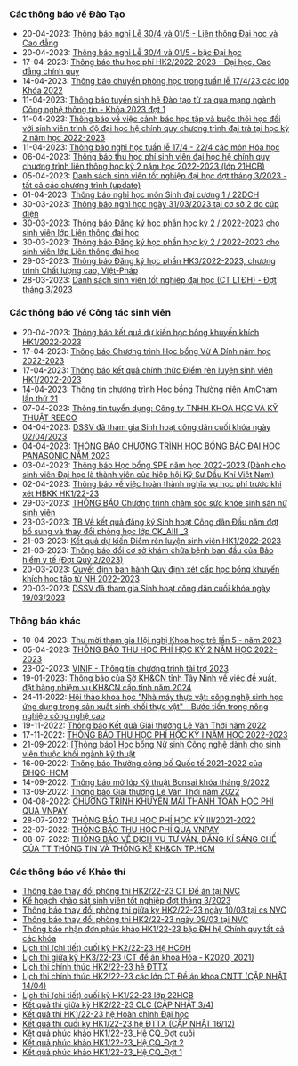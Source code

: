 ### Các thông báo về Đào Tạo
 - 20-04-2023: [Thông báo nghỉ Lễ 30/4 và 01/5 - Liên thông Đại học và Cao đẳng](https://www.hcmus.edu.vn/component/content/article/197-phong-dao-tao/thong-bao-lien-thong-dai-hoc/thong-bao-khac_lt/4967-thong-bao-nghi-le-30-4-va-01-5-lien-thong-dai-hoc-va-cao-dang?Itemid=437)
 - 20-04-2023: [Thông báo nghỉ Lễ 30/4 và 01/5 - bậc Đại học](https://www.hcmus.edu.vn/component/content/article/191-phong-dao-tao/thong-bao-he-chinh-quy/thong-bao-khac/4965-thong-bao-nghi-le-30-4-va-01-5-bac-dai-hoc?Itemid=437)
 - 17-04-2023: [Thông báo thu học phí HK2/2022-2023 - Đại học, Cao đẳng chính quy](https://www.hcmus.edu.vn/component/content/article/187-phong-dao-tao/thong-bao-he-chinh-quy/hoc-phi/4962-thong-bao-thu-hoc-phi-hk2-2022-2023-dai-hoc-cao-dang-chinh-quy?Itemid=437)
 - 14-04-2023: [Thông báo chuyển phòng học trong tuần lễ 17/4/23 các lớp Khóa 2022](https://www.hcmus.edu.vn/component/content/article/185-phong-dao-tao/thong-bao-he-chinh-quy/thay-doi-lich-hoc-phong-hoc/4958-thong-bao-chuyen-phong-hoc-trong-tuan-le-17-4-23-cac-lop-khoa-2022?Itemid=437)
 - 11-04-2023: [Thông báo tuyển sinh hệ Đào tạo từ xa qua mạng ngành Công nghệ thông tin - Khóa 2023 đợt 1](https://www.hcmus.edu.vn/component/content/article/205-phong-dao-tao/thong-bao-he-dao-tao-tu-xa/tuyen-sinh_tx/4957-thong-bao-tuyen-sinh-he-dao-tao-tu-xa-qua-mang-nganh-cong-nghe-thong-tin-khoa-2023-dot-1?Itemid=437)
 - 11-04-2023: [Thông báo về việc cảnh báo học tập và buộc thôi học đối với sinh viên trình độ đại học hệ chính quy chương trình đại trà tại học kỳ 2 năm học 2022-2023](https://www.hcmus.edu.vn/component/content/article/191-phong-dao-tao/thong-bao-he-chinh-quy/thong-bao-khac/4955-thong-bao-ve-viec-canh-bao-hoc-tap-va-buoc-thoi-hoc-doi-voi-sinh-vien-trinh-do-dai-hoc-he-chinh-quy-chuong-trinh-dai-tra-tai-hoc-ky-2-nam-hoc-2022-2023?Itemid=437)
 - 11-04-2023: [Thông báo nghỉ học tuần lễ 17/4 - 22/4 các môn Hóa học](https://www.hcmus.edu.vn/component/content/article/185-phong-dao-tao/thong-bao-he-chinh-quy/thay-doi-lich-hoc-phong-hoc/4954-thong-bao-nghi-hoc-tuan-le-17-4-22-4-cac-mon-hoa-hoc?Itemid=437)
 - 06-04-2023: [Thông báo thu học phí sinh viên đại học hệ chính quy chương trình liên thông học kỳ 2 năm học 2022-2023 (lớp 21HCB)](https://www.hcmus.edu.vn/component/content/article/194-phong-dao-tao/thong-bao-lien-thong-dai-hoc/hoc-phi_lt/4947-thong-bao-thu-hoc-phi-sinh-vien-dai-hoc-he-chinh-quy-chuong-trinh-lien-thong-hoc-ky-2-nam-hoc-2022-2023-lop-21hcb?Itemid=437)
 - 05-04-2023: [Danh sách sinh viên tốt nghiệp đại học đợt tháng 3/2023 - tất cả các chương trình (update)](https://www.hcmus.edu.vn/component/content/article/189-phong-dao-tao/thong-bao-he-chinh-quy/tot-nghiep/4931-danh-sach-sinh-vien-tot-nghiep-dai-hoc-dot-thang-3-2023-tat-ca-cac-chuong-trinh-update?Itemid=437)
 - 01-04-2023: [Thông báo nghỉ học môn Sinh đại cương 1 / 22DCH](https://www.hcmus.edu.vn/component/content/article/117-phong-dao-tao/4940-thong-bao-nghi-hoc-mon-sinh-dai-cuong-1-22dch?Itemid=437)
 - 30-03-2023: [Thông báo nghỉ học ngày 31/03/2023 tại cơ sở 2 do cúp điện](https://www.hcmus.edu.vn/component/content/article/191-phong-dao-tao/thong-bao-he-chinh-quy/thong-bao-khac/4938-thong-bao-nghi-hoc-ngay-31-03-2023-tai-co-so-2-do-cup-dien?Itemid=437)
 - 30-03-2023: [Thông báo Đăng ký học phần học kỳ 2 / 2022-2023 cho sinh viên lớp Liên thông đại học](https://www.hcmus.edu.vn/component/content/article/193-phong-dao-tao/thong-bao-lien-thong-dai-hoc/dang-ky-hoc-phan_lt/4937-thong-baodang-ky-hoc-phan-hoc-ky-2-2022-2023-cho-sinh-vien-lop-lien-thong-dai-hoc?Itemid=437)
 - 30-03-2023: [Thông báo Đăng ký học phần học kỳ 2 / 2022-2023 cho sinh viên lớp Liên thông đại học](https://www.hcmus.edu.vn/component/content/article/193-phong-dao-tao/thong-bao-lien-thong-dai-hoc/dang-ky-hoc-phan_lt/4936-thong-bao-dang-ky-hoc-phan-hoc-ky-2-2022-2023-cho-sinh-vien-lop-lien-thong-dai-hoc?Itemid=437)
 - 29-03-2023: [Thông báo Đăng ký học phần HK3/2022-2023, chương trình Chất lượng cao, Việt-Pháp](https://www.hcmus.edu.vn/component/content/article/186-phong-dao-tao/thong-bao-he-chinh-quy/dang-ky-hoc-phan/4934-thong-bao-dang-ky-hoc-phan-hk3-2022-2023-chuong-trinh-chat-luong-cao-viet-phap?Itemid=437)
 - 28-03-2023: [Danh sách sinh viên tốt nghiêp đại học (CT LTĐH) - Đợt tháng 3/2023](https://www.hcmus.edu.vn/component/content/article/195-phong-dao-tao/thong-bao-lien-thong-dai-hoc/tot-nghiep_lt/4933-danh-sach-sinh-vien-tot-nghiep-dai-hoc-ct-ltdh-dot-thang-3-2023?Itemid=437)
### Các thông báo về Công tác sinh viên
 - 20-04-2023: [Thông báo kết quả dự kiến học bổng khuyến khích HK1/2022-2023 ](https://www.hcmus.edu.vn/component/content/article/125-cong-tac-sinh-vien/thong-bao-hoc-bong/4969-thong-bao-ket-qua-du-kien-hoc-bong-khuyen-khich-hk1-2022-2023?Itemid=437)
 - 17-04-2023: [Thông báo Chương trình Học bổng Vừ A Dính năm học 2022-2023](https://www.hcmus.edu.vn/component/content/article/125-cong-tac-sinh-vien/thong-bao-hoc-bong/4963-thong-bao-chuong-trinh-hoc-bong-vu-a-dinh-nam-hoc-2022-2023?Itemid=437)
 - 17-04-2023: [Thông báo kết quả chính thức Điểm rèn luyện sinh viên HK1/2022-2023](https://www.hcmus.edu.vn/component/content/article/127-cong-tac-sinh-vien/thong-bao-diem-ren-luyen/4961-thong-bao-ket-qua-chinh-thuc-diem-ren-luyen-sinh-vien-hk1-2022-2023?Itemid=437)
 - 14-04-2023: [Thông tin chương trình Học bổng Thường niên AmCham lần thứ 21 ](https://www.hcmus.edu.vn/component/content/article/125-cong-tac-sinh-vien/thong-bao-hoc-bong/4960-thong-tin-chuong-trinh-hoc-bong-thuong-nien-amcham-lan-thu-21?Itemid=437)
 - 07-04-2023: [Thông tin tuyển dụng: Công ty TNHH KHOA HỌC VÀ KỸ THUẬT REECO](https://www.hcmus.edu.vn/component/content/article/109-cong-tac-sinh-vien/thong-tin-danh-cho-sinh-vien/4948-thong-tin-tuyen-dung-cong-ty-tnhh-khoa-hoc-va-ky-thuat-reeco?Itemid=437)
 - 04-04-2023: [DSSV đã tham gia Sinh hoạt công dân cuối khóa ngày 02/04/2023](https://www.hcmus.edu.vn/component/content/article/130-cong-tac-sinh-vien/thong-bao-sinh-hoat-cong-dan/4945-dssv-da-tham-gia-sinh-hoat-cong-dan-cuoi-khoa-ngay-02-04-2023?Itemid=437)
 - 04-04-2023: [THÔNG BÁO CHƯƠNG TRÌNH HỌC BỔNG BẬC ĐẠI HỌC PANASONIC NĂM 2023](https://www.hcmus.edu.vn/component/content/article/125-cong-tac-sinh-vien/thong-bao-hoc-bong/4944-thong-bao-chuong-trinh-hoc-bong-bac-dai-hoc-panasonic-nam-2023?Itemid=437)
 - 03-04-2023: [Thông báo Học bổng SPE năm học 2022-2023 (Dành cho sinh viên Đại học là thành viên của hiệp hội Kỹ Sư Dầu Khí Việt Nam)](https://www.hcmus.edu.vn/component/content/article/125-cong-tac-sinh-vien/thong-bao-hoc-bong/4942-thong-bao-hoc-bong-spe-nam-hoc-2022-2023-danh-cho-sinh-vien-dai-hoc-la-thanh-vien-cua-hiep-hoi-ky-su-dau-khi-viet-nam?Itemid=437)
 - 02-04-2023: [Thông báo về việc hoàn thành nghĩa vụ học phí trước khi xét HBKK HK1/22-23](https://www.hcmus.edu.vn/component/content/article/125-cong-tac-sinh-vien/thong-bao-hoc-bong/4941-thong-bao-ve-viec-hoan-thanh-nghia-vu-hoc-phi-truoc-khi-xet-hbkk-hk1-22-23?Itemid=437)
 - 29-03-2023: [THÔNG BÁO Chương trình chăm sóc sức khỏe sinh sản nữ sinh viên](https://www.hcmus.edu.vn/component/content/article/109-cong-tac-sinh-vien/thong-tin-danh-cho-sinh-vien/4935-thong-bao-chuong-trinh-cham-soc-suc-khoe-sinh-san-nu-sinh-vien?Itemid=437)
 - 23-03-2023: [TB Về kết quả đăng ký Sinh hoạt Công dân Đầu năm đợt bổ sung và thay đổi phòng học lớp  CK_AIII _3](https://www.hcmus.edu.vn/component/content/article/130-cong-tac-sinh-vien/thong-bao-sinh-hoat-cong-dan/4922-tb-ve-ket-qua-dang-ky-sinh-hoat-cong-dan-dau-nam-dot-bo-sung-va-thay-doi-phong-hoc-lop-ck-aiii-3?Itemid=437)
 - 21-03-2023: [Kết quả dự kiến Điểm rèn luyện sinh viên HK1/2022-2023](https://www.hcmus.edu.vn/component/content/article/127-cong-tac-sinh-vien/thong-bao-diem-ren-luyen/4916-ket-qua-du-kien-diem-ren-luyen-sinh-vien-hk1-2022-2023?Itemid=437)
 - 21-03-2023: [Thông báo đổi cơ sở khám chữa bệnh ban đầu của Bảo hiểm y tế (Đợt Quý 2/2023)](https://www.hcmus.edu.vn/component/content/article/128-cong-tac-sinh-vien/thong-bao-bao-hiem-sinh-vien/4915-thong-bao-doi-co-so-kham-chua-benh-ban-dau-cua-bao-hiem-y-te-dot-quy-2-2023?Itemid=437)
 - 20-03-2023: [Quyết định ban hành Quy định xét cấp học bổng khuyến khích học tập từ NH 2022-2023](https://www.hcmus.edu.vn/component/content/article/125-cong-tac-sinh-vien/thong-bao-hoc-bong/4913-quyet-dinh-ban-hanh-quy-dinh-xet-cap-hoc-bong-khuyen-khich-hoc-tap-tu-nh-2022-2023?Itemid=437)
 - 20-03-2023: [DSSV đã tham gia Sinh hoạt công dân cuối khóa ngày 19/03/2023](https://www.hcmus.edu.vn/component/content/article/130-cong-tac-sinh-vien/thong-bao-sinh-hoat-cong-dan/4912-dssv-da-tham-gia-sinh-hoat-cong-dan-cuoi-khoa-ngay-19-03-2023?Itemid=437)
### Thông báo khác
 - 10-04-2023: [Thư mời tham gia Hội nghị Khoa học trẻ lần 5 - năm 2023](https://www.hcmus.edu.vn/component/content/article?id=4953:thu-moi-tham-gia-hoi-nghi-khoa-hoc-tre-lan-5-nam-2023&catid=100&Itemid=437)
 - 05-04-2023: [THÔNG BÁO THU HỌC PHÍ HỌC KỲ 2 NĂM HỌC 2022-2023](https://www.hcmus.edu.vn/component/content/article/156-ke-hoach-tai-chinh/thong-bao-danh-cho-sinh-vien/4946-thong-bao-thu-hoc-phi-hoc-ky-2-nam-hoc-2022-2023?Itemid=437)
 - 23-02-2023: [VINIF - Thông tin chương trình tài trợ 2023](https://www.hcmus.edu.vn/component/content/article?id=4874:vinif-thong-tin-chuong-trinh-tai-tro-2023&catid=100&Itemid=437)
 - 19-01-2023: [Thông báo của Sở KH&CN tỉnh Tây Ninh về việc đề xuất, đặt hàng nhiệm vụ KH&CN cấp tỉnh năm 2024](https://www.hcmus.edu.vn/component/content/article?id=4825:thong-bao-cua-so-kh-cn-tinh-tay-ninh-ve-viec-de-xuat-dat-hang-nhiem-vu-kh-cn-cap-tinh-nam-2024&catid=100&Itemid=437)
 - 24-11-2022: [Hội thảo khoa học "Nhà máy thực vật: công nghệ sinh học ứng dụng trong sản xuất sinh khối thực vật" - Bước tiến trong nông nghiệp công nghệ cao](https://www.hcmus.edu.vn/component/content/article?id=4730:hoi-thao-khoa-hoc-nha-may-thuc-vat-cong-nghe-sinh-hoc-ung-dung-trong-san-xuat-sinh-khoi-thuc-vat-buoc-tien-trong-nong-nghiep-cong-nghe-cao&catid=100&Itemid=437)
 - 19-11-2022: [Thông báo Kết quả Giải thưởng Lê Văn Thới năm 2022](https://www.hcmus.edu.vn/component/content/article?id=4722:thong-bao-ket-qua-giai-thuong-le-van-thoi-nam-2022&catid=100&Itemid=437)
 - 17-11-2022: [THÔNG BÁO THU HỌC PHÍ HỌC KỲ I NĂM HỌC 2022-2023](https://www.hcmus.edu.vn/component/content/article/156-ke-hoach-tai-chinh/thong-bao-danh-cho-sinh-vien/4718-thong-bao-thu-hoc-phi-hoc-ky-i-nam-hoc-2022-2023?Itemid=437)
 - 21-09-2022: [[Thông báo] Học bổng Nữ sinh Công nghệ dành cho sinh viên thuộc khối ngành kỹ thuật](https://www.hcmus.edu.vn/component/content/article/104-quan-he-doi-ngoai/thông-tin-dành-cho-sinh-viên/4591-thong-bao-hoc-bong-nu-sinh-cong-nghe-danh-cho-sinh-vien-thuoc-khoi-nganh-ky-thuat?Itemid=437)
 - 16-09-2022: [Thông báo Thưởng công bố Quốc tế 2021-2022 của ĐHQG-HCM](https://www.hcmus.edu.vn/component/content/article?id=4582:thong-bao-thuong-cong-bo-quoc-te-2021-2022-cua-dhqg-hcm&catid=100&Itemid=437)
 - 14-09-2022: [Thông báo mở lớp Kỹ thuật Bonsai khóa tháng 9/2022](https://www.hcmus.edu.vn/component/content/article?id=4575:thong-bao-mo-lop-ky-thuat-bonsai-khoa-thang-9-2022&catid=100&Itemid=437)
 - 13-09-2022: [Thông báo Giải thưởng Lê Văn Thới năm 2022](https://www.hcmus.edu.vn/component/content/article?id=4574:thong-bao-giai-thuong-le-van-thoi-nam-2022&catid=100&Itemid=437)
 - 04-08-2022: [CHƯƠNG TRÌNH KHUYẾN MÃI THANH TOÁN HỌC PHÍ QUA VNPAY](https://www.hcmus.edu.vn/component/content/article/156-ke-hoach-tai-chinh/thong-bao-danh-cho-sinh-vien/4499-chuong-trinh-khuyen-mai-thanh-toan-hoc-phi-qua-vnpay?Itemid=437)
 - 28-07-2022: [THÔNG BÁO THU HỌC PHÍ HỌC KỲ III/2021-2022](https://www.hcmus.edu.vn/component/content/article/156-ke-hoach-tai-chinh/thong-bao-danh-cho-sinh-vien/4480-thong-bao-thu-hoc-phi-hoc-ky-iii-2021-2022?Itemid=437)
 - 22-07-2022: [THÔNG BÁO THU HỌC PHÍ QUA VNPAY](https://www.hcmus.edu.vn/component/content/article/156-ke-hoach-tai-chinh/thong-bao-danh-cho-sinh-vien/4465-thong-bao-thu-hoc-phi-qua-vnpay?Itemid=437)
 - 08-07-2022: [THÔNG  BÁO VỀ DỊCH VỤ TƯ VẤN, ĐĂNG KÍ SÁNG CHẾ CỦA TT THÔNG TIN VÀ THỐNG KÊ KH&CN TP.HCM](https://www.hcmus.edu.vn/component/content/article?id=4442:thong-bao-ve-dich-vu-tu-van-dang-ki-sang-che-cua-tt-thong-tin-va-thong-ke-kh-cn-tphcm&catid=100&Itemid=437)
### Các thông báo về Khảo thí
 - [Thông báo thay đổi phòng thi HK2/22-23 CT Đề án tại NVC](http://ktdbcl.hcmus.edu.vn/index.php/thong-bao/698-thong-bao-thay-d-i-phong-thi-hk2-22-23-ct-d-an-t-i-nvc)
 - [Kế hoạch khảo sát sinh viên tốt nghiệp đợt tháng 3/2023](http://ktdbcl.hcmus.edu.vn/index.php/thong-bao/692-k-ho-ch-kh-o-sat-sinh-vien-t-t-nghi-p-d-t-thang-3-2023)
 - [Thông báo thay đổi phòng thi giữa kỳ HK2/22-23 ngày 10/03 tại cs NVC](http://ktdbcl.hcmus.edu.vn/index.php/thong-bao/680-thong-bao-thay-d-i-phong-thi-gi-a-ky-hk2-22-23-ngay-10-03-t-i-cs-nvc)
 - [Thông báo thay đổi phòng thi HK2/22-23 ngày 09/03 tại NVC](http://ktdbcl.hcmus.edu.vn/index.php/thong-bao/677-thong-bao-thay-d-i-phong-thi-gi-a-ky-hk1-22-23-ngay-09-03-t-i-nvc)
 - [Thông báo nhận đơn phúc khảo HK1/22-23 bậc ĐH hệ Chính quy tất cả các khóa](http://ktdbcl.hcmus.edu.vn/index.php/thong-bao/668-thong-bao-nh-n-don-phuc-kh-o-hk1-22-23-b-c-dh-h-chinh-quy-t-t-c-cac-khoa)
 - [Lịch thi (chi tiết) cuối kỳ HK2/22-23 Hệ HCĐH](http://ktdbcl.hcmus.edu.vn/index.php/cong-tac-kh-o-thi/l-ch-thi-h-c-ky/700-l-ch-thi-chi-ti-t-cu-i-ky-hk2-22-23-h-hcdh)
 - [Lịch thi giữa kỳ HK3/22-23 (CT đề án khoa Hóa - K2020, 2021)](http://ktdbcl.hcmus.edu.vn/index.php/cong-tac-kh-o-thi/l-ch-thi-h-c-ky/699-l-ch-thi-gi-a-ky-hk3-22-23-ct-d-an-khoa-hoa-k2020-2021)
 - [Lịch thi chính thức HK2/22-23 hệ ĐTTX](http://ktdbcl.hcmus.edu.vn/index.php/cong-tac-kh-o-thi/l-ch-thi-h-c-ky/697-l-ch-thi-chinh-th-c-hk2-22-23-h-dttx)
 - [Lịch thi chính thức HK2/22-23 các lớp CT Đề án khoa CNTT (CẬP NHẬT 14/04)](http://ktdbcl.hcmus.edu.vn/index.php/cong-tac-kh-o-thi/l-ch-thi-h-c-ky/696-l-ch-thi-chinh-th-c-hk2-22-23-cac-l-p-ct-d-an-khoa-cntt)
 - [Lịch thi (chi tiết) cuối kỳ HK1/22-23 lớp 22HCB](http://ktdbcl.hcmus.edu.vn/index.php/cong-tac-kh-o-thi/l-ch-thi-h-c-ky/695-l-ch-thi-chi-ti-t-cu-i-ky-hk1-22-23-l-p-22hcb)
 - [Kết quả thi giữa kỳ HK2/22-23 CLC (CẬP NHẬT 3/4)](http://ktdbcl.hcmus.edu.vn/index.php/cong-tac-kh-o-thi/k-t-qu-thi-h-c-ky/671-k-t-qu-thi-gi-a-ky-hk2-22-23-clc)
 - [Kết quả thi HK1/22-23 hệ Hoàn chỉnh Đại học](http://ktdbcl.hcmus.edu.vn/index.php/cong-tac-kh-o-thi/k-t-qu-thi-h-c-ky/663-k-t-qu-thi-hk1-22-23-h-hoan-ch-nh-d-i-h-c)
 - [Kết quả thi cuối kỳ HK1/22-23 hệ ĐTTX (CẬP NHẬT 16/12)](http://ktdbcl.hcmus.edu.vn/index.php/cong-tac-kh-o-thi/k-t-qu-thi-h-c-ky/639-k-t-qu-thi-cu-i-ky-hk1-22-23-h-dttx)
 - [Kết quả phúc khảo HK1/22-23_Hệ CQ_Đợt cuối](http://ktdbcl.hcmus.edu.vn/index.php/cong-tac-kh-o-thi/k-t-qu-phuc-tra/691-k-t-qu-phuc-kh-o-hk1-22-23-h-cq-d-t-cu-i)
 - [Kết quả phúc khảo HK1/22-23_Hệ CQ_Đợt 2](http://ktdbcl.hcmus.edu.vn/index.php/cong-tac-kh-o-thi/k-t-qu-phuc-tra/690-k-t-qu-phuc-kh-o-hk1-22-23-h-cq-d-t-2)
 - [Kết quả phúc khảo HK1/22-23_Hệ CQ_Đợt 1](http://ktdbcl.hcmus.edu.vn/index.php/cong-tac-kh-o-thi/k-t-qu-phuc-tra/689-k-t-qu-phuc-kh-o-hk1-22-23-h-cq-d-t-1)
